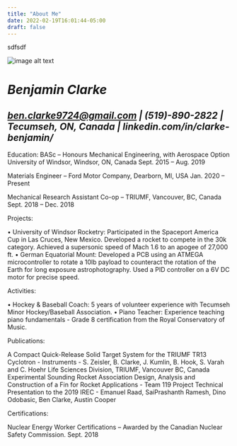 ```yaml
---
title: "About Me"
date: 2022-02-19T16:01:44-05:00
draft: false
---
```

sdfsdf

![image alt text](/CapeScott/CapeScott4733.JPG)

# *Benjamin Clarke*

## *ben.clarke9724@gmail.com | (519)-890-2822 | Tecumseh, ON, Canada | linkedin.com/in/clarke-benjamin/*

Education:
BASc – Honours Mechanical Engineering, with Aerospace Option
University of Windsor, Windsor, ON, Canada Sept. 2015 – Aug. 2019

Materials Engineer – Ford Motor Company, Dearborn, MI, USA Jan. 2020 – Present

Mechanical Research Assistant Co-op – TRIUMF, Vancouver, BC, Canada Sept. 2018 – Dec. 2018

Projects:

• University of Windsor Rocketry: Participated in the Spaceport America Cup in Las Cruces, New Mexico. Developed a
rocket to compete in the 30k category. Achieved a supersonic speed of Mach 1.6 to an apogee of 27,000 ft.
• German Equatorial Mount: Developed a PCB using an ATMEGA microcontroller to rotate a 10lb payload to counteract
the rotation of the Earth for long exposure astrophotography. Used a PID controller on a 6V DC motor for precise speed.

Activities:

• Hockey & Baseball Coach: 5 years of volunteer experience with Tecumseh Minor Hockey/Baseball Association.
• Piano Teacher: Experience teaching piano fundamentals - Grade 8 certification from the Royal Conservatory of Music.

Publications:

A Compact Quick-Release Solid Target System for the TRIUMF TR13 Cyclotron - Instruments - S. Zeisler, B.
Clarke, J. Kumlin, B. Hook, S. Varah and C. Hoehr Life Sciences Division, TRIUMF, Vancouver BC, Canada
Experimental Sounding Rocket Association Design, Analysis and Construction of a Fin for Rocket Applications -
Team 119 Project Technical Presentation to the 2019 IREC - Emanuel Raad, SaiPrashanth Ramesh, Dino Odobasic, Ben
Clarke, Austin Cooper

Certifications:

Nuclear Energy Worker Certifications – Awarded by the Canadian Nuclear Safety Commission. Sept. 2018
